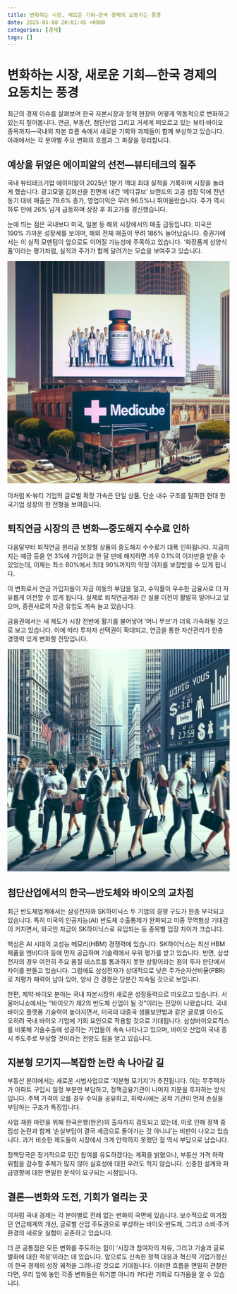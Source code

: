 ```yaml
---
title: 변화하는 시장, 새로운 기회—한국 경제의 요동치는 풍경
date: 2025-05-08 20:01:45 +0900
categories: [경제]
tags: []
---
```


# 변화하는 시장, 새로운 기회—한국 경제의 요동치는 풍경

최근의 경제 이슈를 살펴보며 한국 자본시장과 정책 현장이 어떻게 역동적으로 변화하고 있는지 짚어봅니다. 연금, 부동산, 첨단산업 그리고 거세게 떠오르고 있는 뷰티·바이오 종목까지—국내외 자본 흐름 속에서 새로운 기회와 과제들이 함께 부상하고 있습니다. 아래에서는 각 분야별 주요 변화의 흐름과 그 파장을 정리합니다.

## 예상을 뒤엎은 에이피알의 선전—뷰티테크의 질주

국내 뷰티테크기업 에이피알이 2025년 1분기 역대 최대 실적을 기록하며 시장을 놀라게 했습니다. 광고모델 김희선을 전면에 내건 ‘메디큐브’ 브랜드의 고공 성장 덕에 전년 동기 대비 매출은 78.6% 증가, 영업이익은 무려 96.5%나 뛰어올랐습니다. 주가 역시 하루 만에 26% 넘게 급등하며 상장 후 최고가를 경신했습니다.

눈에 띄는 점은 국내보다 미국, 일본 등 해외 시장에서의 매출 급등입니다. 미국은 190% 가까운 성장세를 보이며, 해외 전체 매출이 무려 186% 늘어났습니다. 증권가에서는 이 실적 모멘텀이 앞으로도 이어질 가능성에 주목하고 있습니다. ‘화장품계 삼양식품’이라는 평가처럼, 실적과 주가가 함께 달려가는 모습을 보여주고 있습니다.

![메디큐브 광고가 내걸린 미국 LA 시내의 대형 전광판](assets/img/2025-05-08-51c0007b-d1d9-484a-bbfc-343f20e7a758/1746702167126.png)

이처럼 K-뷰티 기업의 글로벌 확장 가속은 단일 상품, 단순 내수 구조를 탈피한 현대 한국기업 성장의 한 전형을 보여줍니다.

## 퇴직연금 시장의 큰 변화—중도해지 수수료 인하

다음달부터 퇴직연금 원리금 보장형 상품의 중도해지 수수료가 대폭 인하됩니다. 지금까지는 예금 등을 연 3%에 가입하고 한 달 만에 해지하면 겨우 0.1%의 이자만을 받을 수 있었는데, 이제는 최소 80%에서 최대 90%까지의 약정 이자를 보장받을 수 있게 됩니다. 

이 변화로서 연금 가입자들이 자금 이동의 부담을 덜고, 수익률이 우수한 금융사로 더 자유롭게 이전할 수 있게 됩니다. 실제로 퇴직연금계좌 간 실물 이전이 활발히 일어나고 있으며, 증권사로의 자금 유입도 계속 늘고 있습니다.

금융권에서는 새 제도가 시장 전반에 활기를 불어넣어 ‘머니 무브’가 더욱 가속화될 것으로 보고 있습니다. 이에 따라 투자자 선택권이 확대되고, 연금을 통한 자산관리가 한층 경쟁력 있게 변화할 전망입니다.

![직장인들이 퇴근하며 다양한 금융광고가 펼쳐진 여의도 거리](assets/img/2025-05-08-51c0007b-d1d9-484a-bbfc-343f20e7a758/1746702184473.png)

## 첨단산업에서의 한국—반도체와 바이오의 교차점

최근 반도체업계에서는 삼성전자와 SK하이닉스 두 기업의 경쟁 구도가 한층 부각되고 있습니다. 특히 미국의 인공지능(AI) 반도체 수출통제가 완화되고 미중 무역협상 기대감이 커지면서, 외국인 자금이 SK하이닉스로 유입되는 등 종목별 입장 차이가 크습니다.

핵심은 AI 시대의 고성능 메모리(HBM) 경쟁력에 있습니다. SK하이닉스는 최신 HBM 제품을 엔비디아 등에 먼저 공급하며 기술력에서 우위 평가를 받고 있습니다. 반면, 삼성전자의 경우 여전히 주요 품질 테스트를 통과하지 못한 상황이라는 점이 투자 판단에서 차이를 만들고 있습니다. 그럼에도 삼성전자가 상대적으로 낮은 주가순자산비율(PBR)로 저평가 매력이 남아 있어, 양사 간 경쟁은 당분간 지속될 것으로 보입니다.

한편, 제약·바이오 분야는 국내 자본시장의 새로운 성장동력으로 떠오르고 있습니다. 서울머니쇼에서는 “바이오가 제2의 반도체 산업이 될 것”이라는 전망이 나왔습니다. 국내 바이오 플랫폼 기술력이 높아지면서, 미국의 대중국 생물보안법과 같은 글로벌 이슈도 오히려 국내 바이오 기업에 기회 요인으로 작용할 것으로 기대됩니다. 삼성바이오로직스를 비롯해 기술수출에 성공하는 기업들이 속속 나타나고 있으며, 바이오 산업이 국내 증시 주도주로 부상할 것이라는 전망도 힘을 얻고 있습니다.

## 지분형 모기지—복잡한 논란 속 나아갈 길

부동산 분야에서는 새로운 시범사업으로 ‘지분형 모기지’가 추진됩니다. 이는 무주택자가 아파트 구입시 일정 부분만 부담하고, 정책금융기관이 나머지 지분을 투자하는 방식입니다. 주택 가격이 오를 경우 수익을 공유하고, 하락시에는 공적 기관이 먼저 손실을 부담하는 구조가 특징입니다.

사업 재원 마련을 위해 한국은행(한은)의 출자까지 검토되고 있는데, 이로 인해 정책 중립성 논란과 함께 ‘손실부담이 결국 세금으로 돌아가는 것 아니냐’는 비판이 나오고 있습니다. 과거 비슷한 제도들이 시장에서 크게 안착하지 못했던 점 역시 부담으로 남습니다.

정책당국은 장기적으로 민간 참여를 유도하겠다는 계획을 밝혔으나, 부동산 가격 하락 위험을 감수할 주체가 많지 않아 실효성에 대한 우려도 적지 않습니다. 신중한 설계와 파급영향에 대한 면밀한 분석이 요구되는 시점입니다.

## 결론—변화와 도전, 기회가 열리는 곳

이처럼 국내 경제는 각 분야별로 전례 없는 변화의 국면에 있습니다. 보수적으로 여겨졌던 연금체계의 개선, 글로벌 산업 주도권으로 부상하는 바이오·반도체, 그리고 소비·주거 환경의 새로운 실험이 공존하고 있습니다.

더 큰 공통점은 모든 변화를 주도하는 힘이 ‘시장과 참여자의 자유, 그리고 기술과 글로벌화에 대한 적응’이라는 데 있습니다. 앞으로도 신속한 정책 대응과 혁신적 기업가정신이 한국 경제의 성장 궤적을 그려나갈 것으로 기대됩니다. 이러한 흐름을 면밀히 관찰한다면, 우리 앞에 놓인 각종 변화들은 위기뿐 아니라 커다란 기회로 다가옴을 알 수 있습니다.